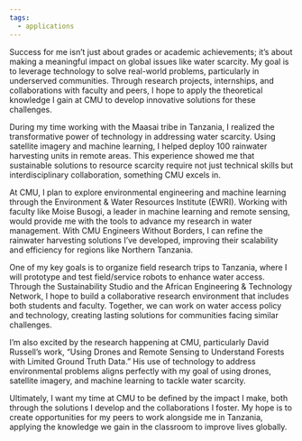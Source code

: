 ```yaml
---
tags:
  - applications
---
```


Success for me isn’t just about grades or academic achievements; it’s about making a meaningful impact on global issues like water scarcity. My goal is to leverage technology to solve real-world problems, particularly in underserved communities. Through research projects, internships, and collaborations with faculty and peers, I hope to apply the theoretical knowledge I gain at CMU to develop innovative solutions for these challenges.

During my time working with the Maasai tribe in Tanzania, I realized the transformative power of technology in addressing water scarcity. Using satellite imagery and machine learning, I helped deploy 100 rainwater harvesting units in remote areas. This experience showed me that sustainable solutions to resource scarcity require not just technical skills but interdisciplinary collaboration, something CMU excels in.

At CMU, I plan to explore environmental engineering and machine learning through the Environment & Water Resources Institute (EWRI). Working with faculty like Moise Busogi, a leader in machine learning and remote sensing, would provide me with the tools to advance my research in water management. With CMU Engineers Without Borders, I can refine the rainwater harvesting solutions I’ve developed, improving their scalability and efficiency for regions like Northern Tanzania.

One of my key goals is to organize field research trips to Tanzania, where I will prototype and test field/service robots to enhance water access. Through the Sustainability Studio and the African Engineering & Technology Network, I hope to build a collaborative research environment that includes both students and faculty. Together, we can work on water access policy and technology, creating lasting solutions for communities facing similar challenges.

I’m also excited by the research happening at CMU, particularly David Russell’s work, “Using Drones and Remote Sensing to Understand Forests with Limited Ground Truth Data.” His use of technology to address environmental problems aligns perfectly with my goal of using drones, satellite imagery, and machine learning to tackle water scarcity.

Ultimately, I want my time at CMU to be defined by the impact I make, both through the solutions I develop and the collaborations I foster. My hope is to create opportunities for my peers to work alongside me in Tanzania, applying the knowledge we gain in the classroom to improve lives globally.